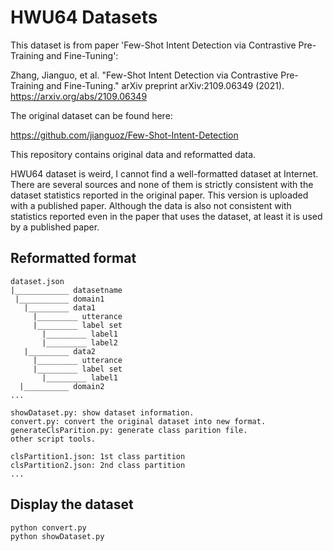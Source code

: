 # HWU64 Datasets

This dataset is from paper 'Few-Shot Intent Detection via Contrastive Pre-Training and Fine-Tuning':

Zhang, Jianguo, et al. "Few-Shot Intent Detection via Contrastive Pre-Training and Fine-Tuning." arXiv preprint arXiv:2109.06349 (2021).
https://arxiv.org/abs/2109.06349

The original dataset can be found here:

https://github.com/jianguoz/Few-Shot-Intent-Detection

This repository contains original data and reformatted data.

HWU64 dataset is weird, I cannot find a well-formatted dataset at Internet. There are several sources and none of them is strictly consistent with the dataset statistics reported in the original paper. This version is uploaded with a published paper. Although the data is also not consistent with statistics reported even in the paper that uses the dataset, at least it is used by a published paper.

## Reformatted format
```
dataset.json
|____________ datasetname
 |___________ domain1
   |_________ data1
     |_________ utterance
     |_________ label set
       |_________ label1
       |_________ label2
   |_________ data2
     |_________ utterance
     |_________ label set
       |_________ label1
  |__________ domain2
...
```
```
showDataset.py: show dataset information.
convert.py: convert the original dataset into new format.
generateClsParition.py: generate class parition file.
other script tools.
```
```
clsPartition1.json: 1st class partition
clsPartition2.json: 2nd class partition
...
```

## Display the dataset
```shell
python convert.py
python showDataset.py
```
